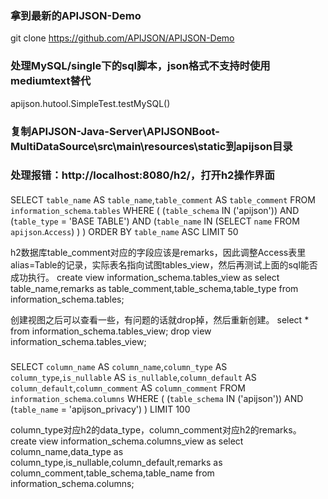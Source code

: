 ### 拿到最新的APIJSON-Demo

git clone https://github.com/APIJSON/APIJSON-Demo

### 处理MySQL/single下的sql脚本，json格式不支持时使用mediumtext替代

apijson.hutool.SimpleTest.testMySQL()

### 复制APIJSON-Java-Server\APIJSONBoot-MultiDataSource\src\main\resources\static到apijson目录

### 处理报错：http://localhost:8080/h2/，打开h2操作界面

####

SELECT `table_name` AS `table_name`,`table_comment` AS `table_comment` FROM `information_schema`.`tables` WHERE  (  (`table_schema` IN ('apijson')) AND (`table_type` = 'BASE TABLE') AND (`table_name` IN (SELECT `name` FROM `apijson`.`Access`) )  )  ORDER BY `table_name` ASC  LIMIT 50

h2数据库table_comment对应的字段应该是remarks，因此调整Access表里alias=Table的记录，实际表名指向试图tables_view，然后再测试上面的sql能否成功执行。
create view information_schema.tables_view as select table_name,remarks as table_comment,table_schema,table_type from information_schema.tables;

创建视图之后可以查看一些，有问题的话就drop掉，然后重新创建。
select * from information_schema.tables_view;
drop view information_schema.tables_view;

#####

SELECT `column_name` AS `column_name`,`column_type` AS `column_type`,`is_nullable` AS `is_nullable`,`column_default` AS `column_default`,`column_comment` AS `column_comment` FROM `information_schema`.`columns` WHERE  (  (`table_schema` IN ('apijson')) AND (`table_name` = 'apijson_privacy')  )  LIMIT 100

column_type对应h2的data_type，column_comment对应h2的remarks。
create view information_schema.columns_view as select column_name,data_type as column_type,is_nullable,column_default,remarks as column_comment,table_schema,table_name from information_schema.columns;


